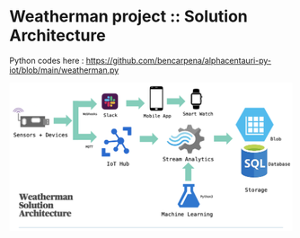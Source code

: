 # Weatherman project :: Solution Architecture

Python codes here : https://github.com/bencarpena/alphacentauri-py-iot/blob/main/weatherman.py

![Solution Architecture](https://github.com/bencarpena/alphacentauri-py-iot/blob/main/weatherman-solarch.png)
